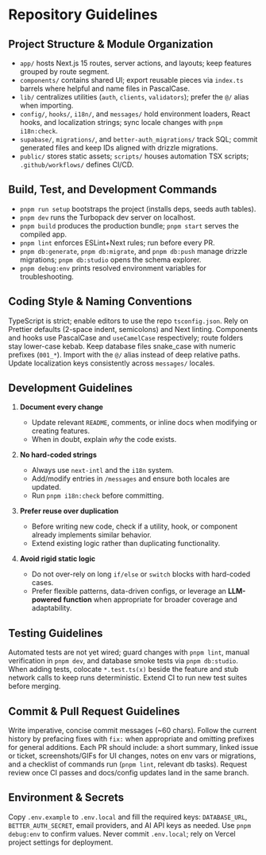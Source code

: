 # Repository Guidelines

## Project Structure & Module Organization
- `app/` hosts Next.js 15 routes, server actions, and layouts; keep features grouped by route segment.
- `components/` contains shared UI; export reusable pieces via `index.ts` barrels where helpful and name files in PascalCase.
- `lib/` centralizes utilities (`auth`, `clients`, `validators`); prefer the `@/` alias when importing.
- `config/`, `hooks/`, `i18n/`, and `messages/` hold environment loaders, React hooks, and localization strings; sync locale changes with `pnpm i18n:check`.
- `supabase/`, `migrations/`, and `better-auth_migrations/` track SQL; commit generated files and keep IDs aligned with drizzle migrations.
- `public/` stores static assets; `scripts/` houses automation TSX scripts; `.github/workflows/` defines CI/CD.

## 

## Build, Test, and Development Commands
- `pnpm run setup` bootstraps the project (installs deps, seeds auth tables).
- `pnpm dev` runs the Turbopack dev server on localhost.
- `pnpm build` produces the production bundle; `pnpm start` serves the compiled app.
- `pnpm lint` enforces ESLint+Next rules; run before every PR.
- `pnpm db:generate`, `pnpm db:migrate`, and `pnpm db:push` manage drizzle migrations; `pnpm db:studio` opens the schema explorer.
- `pnpm debug:env` prints resolved environment variables for troubleshooting.

## Coding Style & Naming Conventions
TypeScript is strict; enable editors to use the repo `tsconfig.json`. Rely on Prettier defaults (2-space indent, semicolons) and Next linting. Components and hooks use PascalCase and `useCamelCase` respectively; route folders stay lower-case kebab. Keep database files snake_case with numeric prefixes (`001_*`). Import with the `@/` alias instead of deep relative paths. Update localization keys consistently across `messages/` locales.

## Development Guidelines
1. **Document every change**  
   - Update relevant `README`, comments, or inline docs when modifying or creating features.  
   - When in doubt, explain *why* the code exists.

2. **No hard-coded strings**  
   - Always use `next-intl` and the `i18n` system.  
   - Add/modify entries in `/messages` and ensure both locales are updated.  
   - Run `pnpm i18n:check` before committing.

3. **Prefer reuse over duplication**  
   - Before writing new code, check if a utility, hook, or component already implements similar behavior.  
   - Extend existing logic rather than duplicating functionality.

4. **Avoid rigid static logic**  
   - Do not over-rely on long `if/else` or `switch` blocks with hard-coded cases.  
   - Prefer flexible patterns, data-driven configs, or leverage an **LLM-powered function** when appropriate for broader coverage and adaptability.

## Testing Guidelines
Automated tests are not yet wired; guard changes with `pnpm lint`, manual verification in `pnpm dev`, and database smoke tests via `pnpm db:studio`. When adding tests, colocate `*.test.ts(x)` beside the feature and stub network calls to keep runs deterministic. Extend CI to run new test suites before merging.

## Commit & Pull Request Guidelines
Write imperative, concise commit messages (~60 chars). Follow the current history by prefacing fixes with `fix:` when appropriate and omitting prefixes for general additions. Each PR should include: a short summary, linked issue or ticket, screenshots/GIFs for UI changes, notes on env vars or migrations, and a checklist of commands run (`pnpm lint`, relevant db tasks). Request review once CI passes and docs/config updates land in the same branch.

## Environment & Secrets
Copy `.env.example` to `.env.local` and fill the required keys: `DATABASE_URL`, `BETTER_AUTH_SECRET`, email providers, and AI API keys as needed. Use `pnpm debug:env` to confirm values. Never commit `.env.local`; rely on Vercel project settings for deployment.
